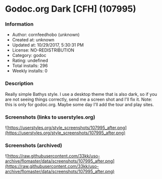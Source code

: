 # Godoc.org Dark [CFH] (107995)

### Information
- Author: cornfeedhobo (unknown)
- Created at: unknown
- Updated at: 10/29/2017, 5:30:31 PM
- License: NO-REDISTRIBUTION
- Category: godoc
- Rating: undefined
- Total installs: 296
- Weekly installs: 0


### Description
Really simple Bathys style. I use a desktop theme that is also dark, so if you are not seeing things correctly, send me a screen shot and I'll fix it.
Note: this is only for godoc.org. Maybe some day I'll add the tour and play sites.


### Screenshots (links to userstyles.org)
![https://userstyles.org/style_screenshots/107995_after.png](https://userstyles.org/style_screenshots/107995_after.png)


### Screenshots (archived)
![https://raw.githubusercontent.com/33kk/uso-archive/flomaster/data/screenshots/107995_after.png](https://raw.githubusercontent.com/33kk/uso-archive/flomaster/data/screenshots/107995_after.png)
